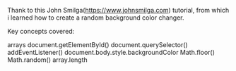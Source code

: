 Thank to this John Smilga(https://www.johnsmilga.com) tutorial, from which i learned how to create a random background color changer.

Key concepts covered:

arrays
document.getElementById()
document.querySelector()
addEventListener()
document.body.style.backgroundColor
Math.floor()
Math.random()
array.length
